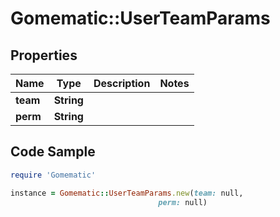 # Gomematic::UserTeamParams

## Properties

Name | Type | Description | Notes
------------ | ------------- | ------------- | -------------
**team** | **String** |  | 
**perm** | **String** |  | 

## Code Sample

```ruby
require 'Gomematic'

instance = Gomematic::UserTeamParams.new(team: null,
                                 perm: null)
```


